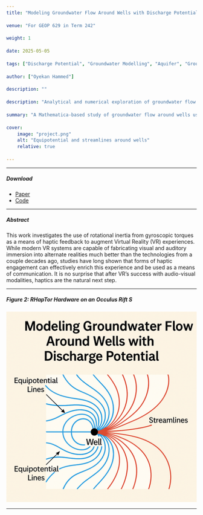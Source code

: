 ```yaml
---
title: "Modeling Groundwater Flow Around Wells with Discharge Potential"

venue: "For GEOP 629 in Term 242"

weight: 1

date: 2025-05-05

tags: ["Discharge Potential", "Groundwater Modelling", "Aquifer", "Groundwater Flow", "Confined Aquifer", "Unconfined Aquifer", "Pumping Wells", "Steady Flow", "Transient (Unsteady) Flow", "Heterogeneous", "Anisotropic Flow", "Theis Equation", "Wolfram Mathematica"]

author: ["Oyekan Hammed"]

description: "" 

description: "Analytical and numerical exploration of groundwater flow in confined, unconfined, and combined aquifer systems using discharge potential theory."

summary: "A Mathematica-based study of groundwater flow around wells using analytical discharge potential formulations for steady-state and transient conditions in both isotropic and anisotropic aquifers."

cover:
    image: "project.png"
    alt: "Equipotential and streamlines around wells"
    relative: true

---
```


---

##### Download

+ [Paper](final_project.pdf)
+ [Code](/projects/project1/final_project.nb)

---

##### Abstract

This work investigates the use of rotational inertia from gyroscopic torques as a means of haptic feedback to augment Virtual Reality (VR) experiences. While modern VR systems are capable of fabricating visual and auditory immersion into alternate realities much better than the technologies from a couple decades ago, studies have long shown that forms of haptic engagement can effectively enrich this experience and be used as a means of communication. It is no surprise that after VR’s success with audio-visual modalities, haptics are the natural next step.

---

##### Figure 2: RHapTor Hardware on an Occulus Rift S

![](project.png)

---

<!-- ##### Related material

+ [Presentation slides](presentation2.pdf)
+ [Wikipedia entry](https://en.wikipedia.org/wiki/The_Finer_Points_of_Sausage_Dogs) -->

